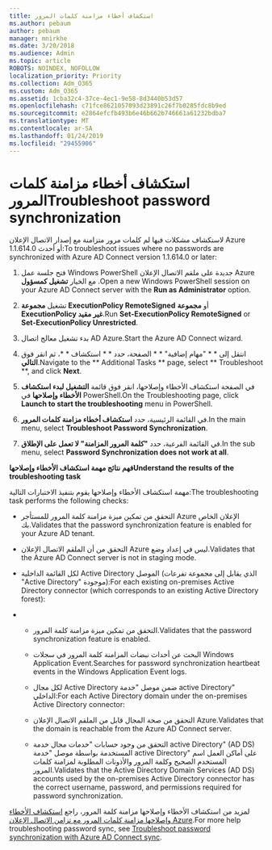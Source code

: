 ```yaml
---
title: استكشاف أخطاء مزامنة كلمات المرور
ms.author: pebaum
author: pebaum
manager: mnirkhe
ms.date: 3/20/2018
ms.audience: Admin
ms.topic: article
ROBOTS: NOINDEX, NOFOLLOW
localization_priority: Priority
ms.collection: Adm_O365
ms.custom: Adm_O365
ms.assetid: 1cba32c4-37ce-4ec1-9e58-8d3440b53d57
ms.openlocfilehash: c71fce8621057093d23891c26f7b0285fdc8b9ed
ms.sourcegitcommit: e2864efcfb493b6e46b662b746661a61232bdba7
ms.translationtype: MT
ms.contentlocale: ar-SA
ms.lasthandoff: 01/24/2019
ms.locfileid: "29455906"
---
```

# <a name="troubleshoot-password-synchronization"></a><span data-ttu-id="5c3c4-102">استكشاف أخطاء مزامنة كلمات المرور</span><span class="sxs-lookup"><span data-stu-id="5c3c4-102">Troubleshoot password synchronization</span></span>

<span data-ttu-id="5c3c4-103">لاستكشاف مشكلات فيها لم كلمات مرور متزامنة مع إصدار الاتصال الإعلان Azure 1.1.614.0 أو أحدث:</span><span class="sxs-lookup"><span data-stu-id="5c3c4-103">To troubleshoot issues where no passwords are synchronized with Azure AD Connect version 1.1.614.0 or later:</span></span>
  
1. <span data-ttu-id="5c3c4-104">فتح جلسة عمل Windows PowerShell جديدة على ملقم الاتصال الإعلان Azure مع الخيار **تشغيل كمسؤول** .</span><span class="sxs-lookup"><span data-stu-id="5c3c4-104">Open a new Windows PowerShell session on your Azure AD Connect server with the **Run as Administrator** option.</span></span> 
    
2. <span data-ttu-id="5c3c4-105">تشغيل **مجموعة ExecutionPolicy RemoteSigned** أو **مجموعة ExecutionPolicy غير مقيد**.</span><span class="sxs-lookup"><span data-stu-id="5c3c4-105">Run **Set-ExecutionPolicy RemoteSigned** or **Set-ExecutionPolicy Unrestricted**.</span></span> 
    
3. <span data-ttu-id="5c3c4-106">بدء تشغيل معالج اتصال AD Azure.</span><span class="sxs-lookup"><span data-stu-id="5c3c4-106">Start the Azure AD Connect wizard.</span></span>
    
4. <span data-ttu-id="5c3c4-107">انتقل إلى \* \* "مهام إضافية" \* \* الصفحة، حدد \* \* استكشاف \* \*، ثم انقر فوق **التالي**.</span><span class="sxs-lookup"><span data-stu-id="5c3c4-107">Navigate to the \*\* Additional Tasks \*\* page, select \*\* Troubleshoot \*\*, and click **Next**.</span></span> 
    
5. <span data-ttu-id="5c3c4-108">في الصفحة استكشاف الأخطاء وإصلاحها، انقر فوق قائمة **التشغيل لبدء استكشاف الأخطاء وإصلاحها** في PowerShell.</span><span class="sxs-lookup"><span data-stu-id="5c3c4-108">On the Troubleshooting page, click **Launch to start the troubleshooting** menu in PowerShell.</span></span> 
    
6. <span data-ttu-id="5c3c4-109">في القائمة الرئيسية، حدد **استكشاف أخطاء مزامنة كلمات المرور**.</span><span class="sxs-lookup"><span data-stu-id="5c3c4-109">In the main menu, select **Troubleshoot Password Synchronization**.</span></span> 
    
7. <span data-ttu-id="5c3c4-110">في القائمة الفرعية، حدد **"كلمة المرور المزامنة" لا تعمل على الإطلاق**.</span><span class="sxs-lookup"><span data-stu-id="5c3c4-110">In the sub menu, select **Password Synchronization does not work at all**.</span></span> 
    
 <span data-ttu-id="5c3c4-111">**فهم نتائج مهمة استكشاف الأخطاء وإصلاحها**</span><span class="sxs-lookup"><span data-stu-id="5c3c4-111">**Understand the results of the troubleshooting task**</span></span>
  
<span data-ttu-id="5c3c4-112">مهمة استكشاف الأخطاء وإصلاحها يقوم بتنفيذ الاختبارات التالية:</span><span class="sxs-lookup"><span data-stu-id="5c3c4-112">The troubleshooting task performs the following checks:</span></span>
  
- <span data-ttu-id="5c3c4-113">التحقق من تمكين ميزة مزامنة كلمة المرور للمستأجر Azure الإعلان الخاص بك.</span><span class="sxs-lookup"><span data-stu-id="5c3c4-113">Validates that the password synchronization feature is enabled for your Azure AD tenant.</span></span>
    
- <span data-ttu-id="5c3c4-114">التحقق من أن الملقم الاتصال الإعلان Azure ليس في إعداد وضع.</span><span class="sxs-lookup"><span data-stu-id="5c3c4-114">Validates that the Azure AD Connect server is not in staging mode.</span></span>
    
- <span data-ttu-id="5c3c4-115">لكل القائمة الداخلية Active Directory الموصل (الذي يقابل إلى مجموعة تفرعات "Active Directory" موجودة):</span><span class="sxs-lookup"><span data-stu-id="5c3c4-115">For each existing on-premises Active Directory connector (which corresponds to an existing Active Directory forest):</span></span>
    
- 
  - <span data-ttu-id="5c3c4-116">التحقق من تمكين ميزة مزامنة كلمة المرور.</span><span class="sxs-lookup"><span data-stu-id="5c3c4-116">Validates that the password synchronization feature is enabled.</span></span>
    
  - <span data-ttu-id="5c3c4-117">البحث عن أحداث نبضات المزامنة كلمة المرور في سجلات Windows Application Event.</span><span class="sxs-lookup"><span data-stu-id="5c3c4-117">Searches for password synchronization heartbeat events in the Windows Application Event logs.</span></span>
    
  - <span data-ttu-id="5c3c4-118">لكل مجال Active Directory ضمن موصل "خدمة active Directory" الداخلي:</span><span class="sxs-lookup"><span data-stu-id="5c3c4-118">For each Active Directory domain under the on-premises Active Directory connector:</span></span>
    
  - <span data-ttu-id="5c3c4-119">التحقق من صحة المجال قابل من الملقم الاتصال الإعلان Azure.</span><span class="sxs-lookup"><span data-stu-id="5c3c4-119">Validates that the domain is reachable from the Azure AD Connect server.</span></span>
    
  - <span data-ttu-id="5c3c4-120">التحقق من وجود حسابات "خدمات مجال خدمة active Directory" (AD DS) المستخدمة بواسطة موصل "خدمة active Directory" على أماكن العمل اسم المستخدم الصحيح وكلمة المرور والأذونات المطلوبة لمزامنة كلمات المرور.</span><span class="sxs-lookup"><span data-stu-id="5c3c4-120">Validates that the Active Directory Domain Services (AD DS) accounts used by the on-premises Active Directory connector has the correct username, password, and permissions required for password synchronization.</span></span>
    
<span data-ttu-id="5c3c4-121">لمزيد من استكشاف الأخطاء وإصلاحها مزامنة كلمة المرور، راجع [استكشاف الأخطاء وإصلاحها مزامنة كلمات المرور مع تزامن الاتصال الإعلان Azure](https://docs.microsoft.com/en-us/azure/active-directory/connect/active-directory-aadconnectsync-troubleshoot-password-synchronization).</span><span class="sxs-lookup"><span data-stu-id="5c3c4-121">For more help troubleshooting password sync, see [Troubleshoot password synchronization with Azure AD Connect sync](https://docs.microsoft.com/en-us/azure/active-directory/connect/active-directory-aadconnectsync-troubleshoot-password-synchronization).</span></span>
  

